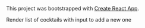 This project was bootstrapped with [Create React App](https://github.com/facebook/create-react-app).

Render list of cocktails with input to add a new one 
